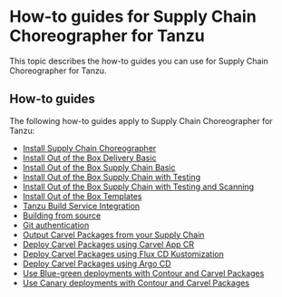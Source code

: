 # How-to guides for Supply Chain Choreographer for Tanzu

This topic describes the how-to guides you can use for Supply Chain Choreographer for Tanzu.

## <a id='how-to'></a> How-to guides

The following how-to guides apply to Supply Chain Choreographer for Tanzu:

- [Install Supply Chain Choreographer](install-scc.hbs.md)
- [Install Out of the Box Delivery Basic](install-ootb-delivery-basic.hbs.md)
- [Install Out of the Box Supply Chain Basic](install-ootb-sc-basic.hbs.md)
- [Install Out of the Box Supply Chain with Testing](install-ootb-sc-wtest.hbs.md)
- [Install Out of the Box Supply Chain with Testing and Scanning](ootb-supply-chain-testing-scanning.hbs.md)
- [Install Out of the Box Templates](ootb-templates.hbs.md)
- [Tanzu Build Service Integration](tbs.hbs.md)
- [Building from source](building-from-source.hbs.md)
- [Git authentication](git-auth.hbs.md)
- [Output Carvel Packages from your Supply Chain](carvel-package-supply-chain.hbs.md)
- [Deploy Carvel Packages using Carvel App CR](delivery-with-carvel-app.hbs.md)
- [Deploy Carvel Packages using Flux CD Kustomization](delivery-with-flux.hbs.md)
- [Deploy Carvel Packages using Argo CD](delivery-with-argo.hbs.md)
- [Use Blue-green deployments with Contour and Carvel Packages](blue-green-with-packageinstall.hbs.md)
- [Use Canary deployments with Contour and Carvel Packages](canary-deployment.hbs.md)
